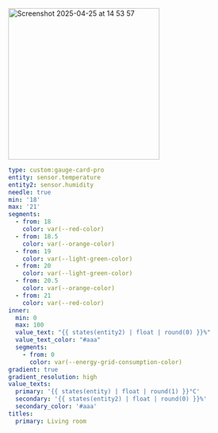 <img width="305" alt="Screenshot 2025-04-25 at 14 53 57" src="https://github.com/user-attachments/assets/4a336051-e1d3-4400-a073-0840a2854ca2" />

```yaml
type: custom:gauge-card-pro
entity: sensor.temperature
entity2: sensor.humidity
needle: true
min: '18'
max: '21'
segments:
  - from: 18
    color: var(--red-color)
  - from: 18.5
    color: var(--orange-color)
  - from: 19
    color: var(--light-green-color)
  - from: 20
    color: var(--light-green-color)
  - from: 20.5
    color: var(--orange-color)
  - from: 21
    color: var(--red-color)
inner:
  min: 0
  max: 100
  value_text: "{{ states(entity2) | float | round(0) }}%"
  value_text_color: "#aaa"
  segments:
    - from: 0
      color: var(--energy-grid-consumption-color)
gradient: true
gradient_resolution: high
value_texts:
  primary: '{{ states(entity) | float | round(1) }}°C'
  secondary: '{{ states(entity2) | float | round(0) }}%'
  secondary_color: '#aaa'
titles:
  primary: Living room
```
